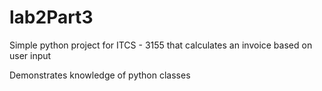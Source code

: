 # lab2Part3
Simple python project for ITCS - 3155 that calculates an invoice based on user input

Demonstrates knowledge of python classes 
